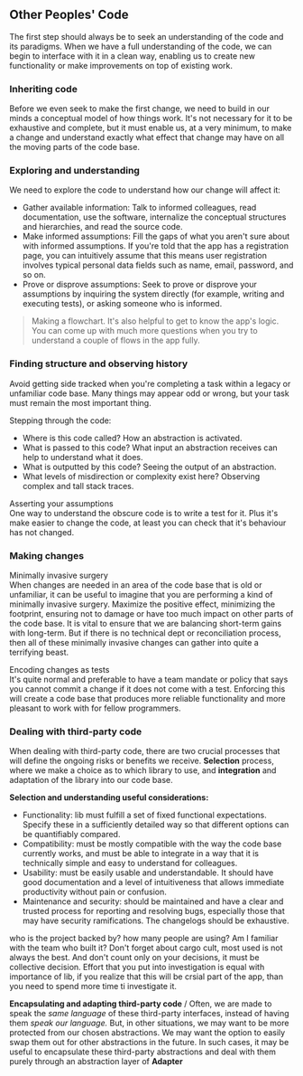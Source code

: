 ## Other Peoples' Code

The first step should always be to seek an understanding of the code and its paradigms. When we have a full understanding
of the code, we can begin to interface with it in a clean way, enabling us to create new functionality or make
improvements on top of existing work.

### Inheriting code
Before we even seek to make the first change, we need to build in our minds a conceptual model of how things work. It's
not necessary for it to be exhaustive and complete, but it must enable us, at a very minimum, to make a change and
understand exactly what effect that change may have on all the moving parts of the code base.

### Exploring and understanding
We need to explore the code to understand how our change will affect it:
- Gather available information: Talk to informed colleagues, read documentation, use the software, internalize the
conceptual structures and hierarchies, and read the source code.
- Make informed assumptions: Fill the gaps of what you aren't sure about with informed assumptions. If you're told that
the app has a registration page, you can intuitively assume that this means user registration involves typical personal
data fields such as name, email, password, and so on.
- Prove or disprove assumptions: Seek to prove or disprove your assumptions by inquiring the system directly (for
example, writing and executing tests), or asking someone who is informed.

> Making a flowchart. It's also helpful to get to know the app's logic. You can come up with much more questions when 
> you try to understand a couple of flows in the app fully.

### Finding structure and observing history 
Avoid getting side tracked when you're completing a task within a legacy or unfamiliar code base. Many things may appear
odd or wrong, but your task must remain the most important thing.

Stepping through the code:
- Where is this code called? How an abstraction is activated.
- What is passed to this code? What input an abstraction receives can help to understand what it does.
- What is outputted by this code? Seeing the output of an abstraction.
- What levels of misdirection or complexity exist here? Observing complex and tall stack traces.

Asserting your assumptions \
One way to understand the obscure code is to write a test for it.
Plus it's make easier to change the code, at least you can check that it's behaviour has not changed.

### Making changes
Minimally invasive surgery \
When changes are needed in an area of the code base that is old or unfamiliar, it can be useful to imagine that you are
performing a kind of minimally invasive surgery. Maximize the positive effect, minimizing the footprint, ensuring not to
damage or have too much impact on other parts of the code base.
It is vital to ensure that we are balancing short-term gains with long-term. But if there is no technical dept or
reconciliation process, then all of these minimally invasive changes can gather into quite a terrifying beast.

Encoding changes as tests \
It's quite normal and preferable to have a team mandate or policy that says you cannot commit a change if it does not
come with a test. Enforcing this will create a code base that produces more reliable functionality and more pleasant to
work with for fellow programmers.


### Dealing with third-party code
When dealing with third-party code, there are two crucial processes that will define the ongoing risks or benefits we
receive. **Selection** process, where we make a choice as to which library to use, and **integration** and adaptation
of the library into our code base.

**Selection and understanding useful considerations:**
- Functionality: lib must fulfill a set of fixed functional expectations. Specify these in a sufficiently detailed way
so that different options can be quantifiably compared.
- Compatibility: must be mostly compatible with the way the code base currently works, and must be able to integrate in a 
way that it is technically simple and easy to understand for colleagues.
- Usability: must be easily usable and understandable. It should have good documentation and a level of intuitiveness
that allows immediate productivity without pain or confusion.
- Maintenance and security: should be maintained and have a clear and trusted process for reporting and resolving bugs,
especially those that may have security ramifications. The changelogs should be exhaustive.

who is the project backed by? how many people are using? Am I familiar with the team who built it? Don't forget about 
cargo cult, most used is not always the best. And don't count only on your decisions, it must be collective decision.
Effort that you put into investigation is equal with importance of lib, if you realize that this will be crsial part of
the app, than you need to spend more time ti investigate it.

**Encapsulating and adapting third-party code** /
Often, we are made to speak the *same language* of these third-party interfaces, instead of having them *speak our language.*
But, in other situations, we may want to be more protected from our chosen abstractions. We may want the option to
easily swap them out for other abstractions in the future. In such cases, it may be useful to encapsulate these 
third-party abstractions and deal with them purely through an abstraction layer of **Adapter**


